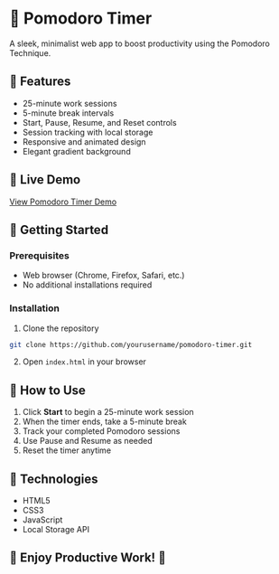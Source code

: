 # 🍅 Pomodoro Timer

A sleek, minimalist web app to boost productivity using the Pomodoro Technique.

## 🌟 Features

- 25-minute work sessions
- 5-minute break intervals
- Start, Pause, Resume, and Reset controls
- Session tracking with local storage
- Responsive and animated design
- Elegant gradient background

## 🔗 Live Demo

[View Pomodoro Timer Demo](https://pragyat-nikunj.github.io/Pomodoro-Timer/)

## 🚀 Getting Started

### Prerequisites

- Web browser (Chrome, Firefox, Safari, etc.)
- No additional installations required

### Installation

1. Clone the repository
```bash
git clone https://github.com/yourusername/pomodoro-timer.git
```

2. Open `index.html` in your browser

## 📱 How to Use

1. Click **Start** to begin a 25-minute work session
2. When the timer ends, take a 5-minute break
3. Track your completed Pomodoro sessions
4. Use Pause and Resume as needed
5. Reset the timer anytime

## 🎨 Technologies

- HTML5
- CSS3
- JavaScript
- Local Storage API

## 🌈 Enjoy Productive Work! 🍅

